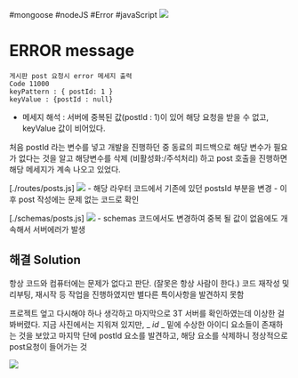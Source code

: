 #mongoose #nodeJS #Error #javaScript 
![](https://i.imgur.com/vvjUw24.png)
# ERROR message
	게시판 post 요청시 error 메세지 출력
	Code 11000
	keyPattern : { postId: 1 }
	keyValue : {postId : null} 
- 메세지 해석 : 서버에 중복된 값(postId : 1)이 있어 해당 요청을 받을 수 없고, keyValue 값이 비어있다.

처음 postId 라는 변수를 넣고 개발을 진행하던 중 동료의 피드백으로 해당 변수가 필요가 없다는
것을 알고 해당변수를 삭제 (비활성화:/주석처리) 하고 post 호출을 진행하면 해당 메세지가 계속 나오고 있었다. 

[./routes/posts.js]
![](https://i.imgur.com/6paxbfV.png)
	- 해당 라우터 코드에서 기존에 있던 postsId 부분을 변경
	- 이후 post 작성에는 문제 없는 코드로 확인

[./schemas/posts.js]
![](https://i.imgur.com/gv8to0t.png)
	-  schemas 코드에서도 변경하여 중복 될 값이 없음에도 개속해서 서버에러가 발생


## 해결 Solution
항상 코드와 컴퓨터에는 문제가 없다고 판단. (잘못은 항상 사람이 한다.)
코드 재작성 및 리부팅, 재시작 등 작업을 진행하였지만 별다른 특이사항을 발견하지 못함

프로젝트 엎고 다시해야 하나 생각하고 마지막으로 3T 서버를 확인하였는데 이상한 걸 봐버렸다.
지금 사진에서는 지워져 있지만, _ _id_ _ 밑에 수상한 아이디 요소들이 존재하는 것을 보았고
마지막 단에 postId 요소를 발견하고, 해당 요소를 삭제하니 정상적으로 post요청이 들어가는 것 

![](https://i.imgur.com/CPCzrTw.png)
